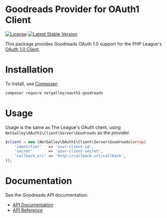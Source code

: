 Goodreads Provider for OAuth1 Client
=========================

[![License](https://img.shields.io/packagist/l/netgalley/oauth1-goodreads.svg)](https://github.com/fbng/oauth1-goodreads/blob/master/LICENSE)
[![Latest Stable Version](https://img.shields.io/packagist/v/netgalley/oauth1-goodreads.svg)](https://packagist.org/packages/netgalley/oauth1-goodreads)

This package provides Goodreads OAuth 1.0 support for the PHP League's [OAuth 1.0 Client](https://github.com/thephpleague/oauth1-client).

# Installation

To install, use [Composer](https://getcomposer.org/):

```sh
composer require netgalley/oauth1-goodreads
```

# Usage

Usage is the same as The League's OAuth client, using `NetGalley\OAuth1\Client\Server\Goodreads` as the provider.

```php
$client = new \NetGalley\OAuth1\Client\Server\Goodreads(array(
    'identifier'   => 'your-client-id',
    'secret'       => 'your-client-secret',
    'callback_uri' => 'http://callback.url/callback',
));
```

# Documentation

See the Goodreads API documentation:

* [API Documentation](https://www.goodreads.com/api/documentation)
* [API Reference](https://www.goodreads.com/api/index)
